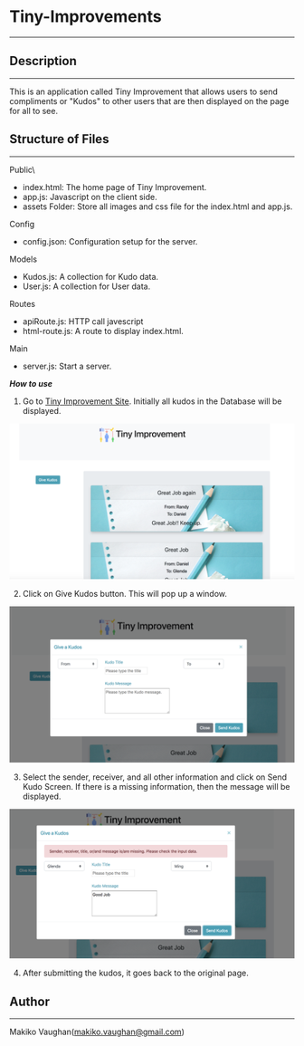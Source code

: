 # Tiny-Improvements
___

## Description
___

This is an application called Tiny Improvement that allows users to send compliments or "Kudos" to other users that are then displayed on the page for all to see. 

## Structure of Files
___

Public\
 * index.html: The home page of Tiny Improvement.
 * app.js: Javascript on the client side.
 * assets Folder: Store all images and css file for the index.html and app.js.

 Config
 * config.json: Configuration setup for the server.

 Models
 * Kudos.js: A collection for Kudo data.
 * User.js: A collection for User data.

 Routes
 * apiRoute.js: HTTP call javescript
 * html-route.js: A route to display index.html.

 Main
 * server.js: Start a server.

 ***How to use***

 1. Go to [Tiny Improvement Site](https://floating-oasis-34350.herokuapp.com/ ). Initially all kudos in the Database will be displayed.

![home](./public/assets/images/home.png)

2. Click on  Give Kudos button. This will pop up a window.

![kudos](./public/assets/images/kudos.png)

3. Select the sender, receiver, and all other information and click on Send Kudo Screen. If there is a missing information, then the message will be displayed.

![error_msg](./public/assets/images/error.png)

4. After submitting the kudos, it goes back to the original page.

## Author
___

Makiko Vaughan(makiko.vaughan@gmail.com)